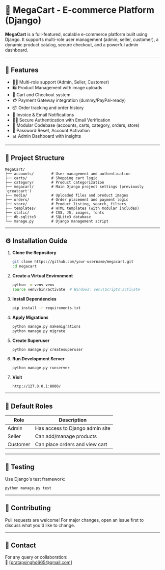 # 🛒 MegaCart - E-commerce Platform (Django)

**MegaCart** is a full-featured, scalable e-commerce platform built using Django. It supports multi-role user management (admin, seller, customer), a dynamic product catalog, secure checkout, and a powerful admin dashboard.

---

## 🚀 Features

- 🧑‍💼 Multi-role support (Admin, Seller, Customer)
- 🛍️ Product Management with image uploads
- 🛒 Cart and Checkout system
- 💳 Payment Gateway integration (dummy/PayPal-ready)
- 📦 Order tracking and order history
- 🧾 Invoice & Email Notifications
- 🧑‍🔒 Secure Authentication with Email Verification
- 📂 Modular Codebase (accounts, carts, category, orders, store)
- 🔐 Password Reset, Account Activation
- 📊 Admin Dashboard with insights

---

## 🧱 Project Structure

```
MegaCart/
├── accounts/        # User management and authentication
├── carts/           # Shopping cart logic
├── category/        # Product categorization
├── megacart/        # Main Django project settings (previously 'greatcart')
├── media/           # Uploaded files and product images
├── orders/          # Order placement and payment logic
├── store/           # Product listing, search, filters
├── templates/       # HTML templates (with modular includes)
├── static/          # CSS, JS, images, fonts
├── db.sqlite3       # SQLite3 database
└── manage.py        # Django management script
```

---

## ⚙️ Installation Guide

1. **Clone the Repository**
   ```bash
   git clone https://github.com/your-username/megacart.git
   cd megacart
   ```

2. **Create a Virtual Environment**
   ```bash
   python -m venv venv
   source venv/bin/activate  # Windows: venv\Scripts\activate
   ```

3. **Install Dependencies**
   ```bash
   pip install -r requirements.txt
   ```

4. **Apply Migrations**
   ```bash
   python manage.py makemigrations
   python manage.py migrate
   ```

5. **Create Superuser**
   ```bash
   python manage.py createsuperuser
   ```

6. **Run Development Server**
   ```bash
   python manage.py runserver
   ```

7. **Visit**
   ```
   http://127.0.0.1:8000/
   ```

---

## 🔐 Default Roles

| Role       | Description                     |
|------------|---------------------------------|
| Admin      | Has access to Django admin site |
| Seller     | Can add/manage products         |
| Customer   | Can place orders and view cart  |

---


## 🧪 Testing

Use Django's test framework:
```bash
python manage.py test
```

---

## 🙌 Contributing

Pull requests are welcome! For major changes, open an issue first to discuss what you'd like to change.

---

## 💬 Contact

For any query or collaboration:  
📧 [pratapsinghd665@gmail.com]
